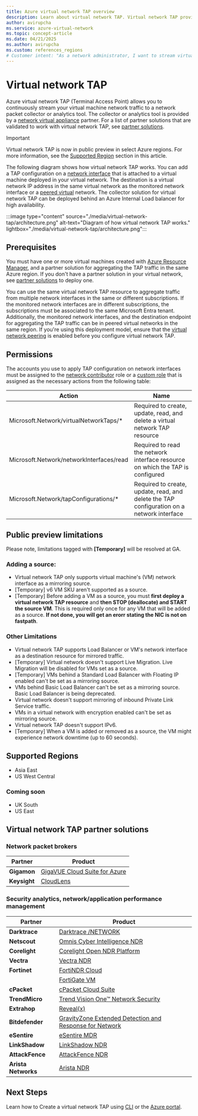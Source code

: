 ```yaml
---
title: Azure virtual network TAP overview
description: Learn about virtual network TAP. Virtual network TAP provides you with a copy of virtual machine network traffic that can be streamed to a packet collector.
author: avirupcha
ms.service: azure-virtual-network
ms.topic: concept-article
ms.date: 04/21/2025
ms.author: avirupcha
ms.custom: references_regions
# Customer intent: "As a network administrator, I want to stream virtual machine network traffic using a TAP configuration, so that I can analyze and monitor network performance effectively with a partner solution."
---
```


# Virtual network TAP

Azure virtual network TAP (Terminal Access Point) allows you to continuously stream your virtual machine network traffic to a network packet collector or analytics tool. The collector or analytics tool is provided by a [network virtual appliance](https://azure.microsoft.com/solutions/network-appliances/) partner. For a list of partner solutions that are validated to work with virtual network TAP, see [partner solutions](#virtual-network-tap-partner-solutions).

> [!IMPORTANT]
> Virtual network TAP is now in public preview in select Azure regions. For more information, see the [Supported Region](#supported-regions) section in this article.

The following diagram shows how virtual network TAP works. You can add a TAP configuration on a [network interface](virtual-network-network-interface.md) that is attached to a virtual machine deployed in your virtual network. The destination is a virtual network IP address in the same virtual network as the monitored network interface or a [peered virtual](virtual-network-peering-overview.md) network. The collector solution for virtual network TAP can be deployed behind an Azure Internal Load balancer for high availability.

:::image type="content" source="./media/virtual-network-tap/architecture.png" alt-text="Diagram of how virtual network TAP works." lightbox="./media/virtual-network-tap/architecture.png":::

## Prerequisites

You must have one or more virtual machines created with [Azure Resource Manager](../azure-resource-manager/management/overview.md?toc=%2fazure%2fvirtual-network%2ftoc.json), and a partner solution for aggregating the TAP traffic in the same Azure region. If you don't have a  partner solution in your virtual network, see [partner solutions](#virtual-network-tap-partner-solutions) to deploy one.

You can use the same virtual network TAP resource to aggregate traffic from multiple network interfaces in the same or different subscriptions. If the monitored network interfaces are in different subscriptions, the subscriptions must be associated to the same Microsoft Entra tenant. Additionally, the monitored network interfaces, and the destination endpoint for aggregating the TAP traffic can be in peered virtual networks in the same region. If you're using this deployment model, ensure that the [virtual network peering](virtual-network-peering-overview.md) is enabled before you configure virtual network TAP.

## Permissions

The accounts you use to apply TAP configuration on network interfaces must be assigned to the [network contributor](../role-based-access-control/built-in-roles.md?toc=%2fazure%2fvirtual-network%2ftoc.json#network-contributor) role or a [custom role](../role-based-access-control/custom-roles.md?toc=%2fazure%2fvirtual-network%2ftoc.json) that is assigned as the necessary actions from the following table:

| Action | Name |
|---|---|
| Microsoft.Network/virtualNetworkTaps/* | Required to create, update, read, and delete a virtual network TAP resource |
| Microsoft.Network/networkInterfaces/read | Required to read the network interface resource on which the TAP is configured |
| Microsoft.Network/tapConfigurations/* | Required to create, update, read, and delete the TAP configuration on a network interface |

## Public preview limitations
Please note, limitations tagged with **[Temporary]** will be resolved at GA. 
### Adding a source:
- Virtual network TAP only supports virtual machine's (VM) network interface as a mirroring source.
- [Temporary] v6 VM SKU aren't supported as a source. 
- [Temporary] Before adding a VM as a source, you must **first deploy a virtual network TAP resource** and **then STOP (deallocate) and START the source VM**. This is required only once for any VM that will be added as a source. **If not done, you will get an erorr stating the NIC is not on fastpath**.

### Other Limitations
- Virtual network TAP supports Load Balancer or VM's network interface as a destination resource for mirrored traffic.
- [Temporary] Virtual network doesn't support Live Migration. Live Migration will be disabled for VMs set as a source.
- [Temporary] VMs behind a Standard Load Balancer with Floating IP enabled can't be set as a mirroring source. 
- VMs behind Basic Load Balancer can't be set as a mirroring source. Basic Load Balancer is being deprecated.
- Virtual network doesn't support mirroring of inbound Private Link Service traffic.
- VMs in a virtual network with encryption enabled can't be set as mirroring source.
- Virtual network TAP doesn't support IPv6.
- [Temporary] When a VM is added or removed as a source, the VM might experience network downtime (up to 60 seconds).

## Supported Regions

- Asia East
- US West Central

### Coming soon

- UK South
- US East

## Virtual network TAP partner solutions

### Network packet brokers

|Partner|Product|
|-------------|----------|
|**Gigamon**|[GigaVUE Cloud Suite for Azure](https://www.gigamon.com/solutions/cloud/public-cloud/gigavue-cloud-suite-azure.html)|
|**Keysight**|[CloudLens](https://www.keysight.com/us/en/products/network-visibility/cloud-visibility/cloudlens-software-suite.html)|

### Security analytics, network/application performance management

|Partner|Product|
|-------------|----------|
|**Darktrace**|[Darktrace /NETWORK](https://www.darktrace.com/products/network)|
|**Netscout**|[Omnis Cyber Intelligence NDR](https://www.netscout.com/product/cyber-intelligence)|
|**Corelight**|[Corelight Open NDR Platform](https://corelight.com/solutions/why-open-ndr)|
|**Vectra**|[Vectra NDR](https://www.vectra.ai/products/ndr)|
|**Fortinet**|[FortiNDR Cloud](https://www.fortinet.com/products/network-detection-and-response)|
||[FortiGate VM](https://azuremarketplace.microsoft.com/en/marketplace/apps/fortinet.fortinet_fortigate-vm_v5?tab=Overview)|
|**cPacket**|[cPacket Cloud Suite](https://www.cpacket.com/cloud)|
|**TrendMicro**|[Trend Vision One™ Network Security](https://www.trendmicro.com/en_ca/business/products/network.html)|
|**Extrahop**|[Reveal(x)](https://www.extrahop.com/platform/revealx)|
|**Bitdefender**|[GravityZone Extended Detection and Response for Network](https://www.bitdefender.com/en-us/business/products/gravityzone-xdr)|
|**eSentire**|[eSentire MDR](https://www.esentire.com/how-we-do-it/signals/mdr-for-network)|
|**LinkShadow**|[LinkShadow NDR](https://www.linkshadow.com/products/network-detection-and-response)|
|**AttackFence**|[AttackFence NDR](https://www.attackfence.com/products/ndr)|
|**Arista Networks**|[Arista NDR](https://www.arista.com/en/products/network-detection-and-response)|

## Next Steps

Learn how to Create a virtual network TAP using [CLI](tutorial-tap-virtual-network-cli.md) or the [Azure portal](tutorial-virtual-network-tap-portal.md).
